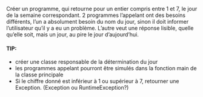 

Créer un programme,  qui retourne pour un entier compris entre 1 et 7, le jour de la semaine correspondant.
2 programmes l’appelant ont des besoins différents, l’un a absolument besoin du nom du jour, sinon il doit informer l’utilisateur qu’il y a eu un problème.
L’autre veut une réponse lisible, quelle qu’elle soit, mais un jour, au pire le jour d’aujourd’hui.



#### TIP:
- créer une classe responsable de la détermination du jour 
- les programmes appelant pourront être simulés dans la fonction main de la classe principale
- Si le chiffre donné est inférieur à 1 ou supérieur à 7, retourner une Exception. (Exception ou RuntimeException?)

 
